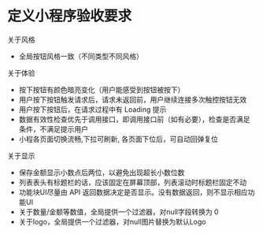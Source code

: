 # 定义小程序验收要求

关于风格
- 全局按钮风格一致（不同类型不同风格）

关于体验
- 按下按钮有颜色暗亮变化（用户能感受到按钮被按下）
- 用户按下按钮触发请求后，请求未返回前，用户继续连接多次触控按钮无效
- 用户按下按钮后，在请求过程中有 Loading 提示
- 数据有效性检查优先于调用接口，即调用接口前（如有必要），检查是否满足条件，不满足提示用户
- 小程各页面切换流畅,下拉可刷新, 各页面下位后，可自动回弹复位

关于显示
- 保存金额显示小数点后两位，以避免出现超长小数位数
- 列表表头有标题栏的话，应该固定在屏幕顶部，列表滚动时标题栏固定不动
- 功能块UI尽量由 API 返回数据决定是否显示。没有数据返回，则不显示相应功能UI
- 关于数量/金额等数值，全局提供一个过滤器，对null字段转换为 0
- 关于logo，全局提供一个过滤器，对null图片替换为默认Logo
